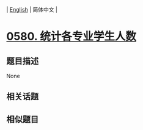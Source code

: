 
| [English](README_EN.md) | 简体中文 |
# [0580. 统计各专业学生人数](https://leetcode-cn.com/problems/count-student-number-in-departments/)
## 题目描述
None
## 相关话题

## 相似题目

